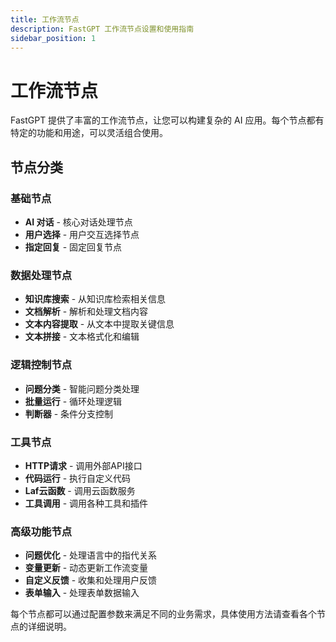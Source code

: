```yaml
---
title: 工作流节点
description: FastGPT 工作流节点设置和使用指南
sidebar_position: 1
---
```


# 工作流节点

FastGPT 提供了丰富的工作流节点，让您可以构建复杂的 AI 应用。每个节点都有特定的功能和用途，可以灵活组合使用。

## 节点分类

### 基础节点
- **AI 对话** - 核心对话处理节点
- **用户选择** - 用户交互选择节点
- **指定回复** - 固定回复节点

### 数据处理节点
- **知识库搜索** - 从知识库检索相关信息
- **文档解析** - 解析和处理文档内容
- **文本内容提取** - 从文本中提取关键信息
- **文本拼接** - 文本格式化和编辑

### 逻辑控制节点
- **问题分类** - 智能问题分类处理
- **批量运行** - 循环处理逻辑
- **判断器** - 条件分支控制

### 工具节点
- **HTTP请求** - 调用外部API接口
- **代码运行** - 执行自定义代码
- **Laf云函数** - 调用云函数服务
- **工具调用** - 调用各种工具和插件

### 高级功能节点
- **问题优化** - 处理语言中的指代关系
- **变量更新** - 动态更新工作流变量
- **自定义反馈** - 收集和处理用户反馈
- **表单输入** - 处理表单数据输入

每个节点都可以通过配置参数来满足不同的业务需求，具体使用方法请查看各个节点的详细说明。
